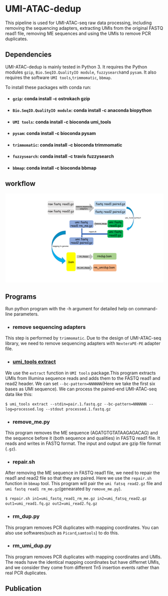 # UMI-ATAC-dedup

This pipeline is used for UMI-ATAC-seq raw data processing, including removing the sequencing adapters, extracting UMIs from the original FASTQ read1 file, removing ME sequences and using the UMIs to remove PCR duplicates.

## Dependencies
UMI-ATAC-dedup is mainly tested in Python 3. It requires the Python modules  `gzip`, `Bio.SeqIO.QualityIO module`, `fuzzysearch`and `pysam`. It also requires the software `UMI tools`,`trimmomatic`, `bbmap`.

To install these packages with conda run:
+ #### `gzip`: conda install -c ostrokach gzip
+ #### `Bio.SeqIO.QualityIO module`: conda install -c anaconda biopython
+ #### `UMI tools`: conda install -c bioconda umi_tools 
+ #### `pysam`: conda install -c bioconda pysam
+ #### `trimmomatic`: conda install -c bioconda trimmomatic
+ #### `fuzzysearch`: conda install -c travis fuzzysearch
+ #### `bbmap`: conda install -c bioconda bbmap 
## workflow

![image]( https://github.com/tzhu-bio/UMI-ATAC-seq/blob/master/workflow.png)
##  Programs
Run python program with the -h argument for detailed help on command-line parameters.

+ ### remove sequencing adapters
This step is performed by `trimmomatic`. Due to the design of UMI-ATAC-seq library, we need to remove sequencing adapters with `NexteraPE-PE` adapter file.

+ ### [umi_tools extract](https://umi-tools.readthedocs.io/en/latest/QUICK_START.html)
We use the `extract` function in `UMI tools` package.This program extracts UMIs from Illumina sequence reads and adds them to the FASTQ read1 and read2 header. We can set `--bc-pattern=NNNNNN`(Here we take the first six bases as UMI sequence).  We can process the paired-end UMI-ATAC-seq data like this:

```
$ umi_tools extract --stdin=pair.1.fastq.gz --bc-pattern=NNNNNN --log=processed.log --stdout processed.1.fastq.gz
```
+ ### remove_me.py
This program removes the ME sequence (AGATGTGTATAAGAGACAG) and the sequence before it (both sequence and qualities) in FASTQ read1 file. It reads and writes in FASTQ format.  The input and output are gzip file format (`.gz`).

+ ### repair.sh
After removing the ME sequence in FASTQ read1 file, we need to repair the read1 and read2 file so that they are paired. Here we use the `repair.sh` function in `bbmap` tool. This program will pair the `umi fatsq read2.gz` file and `umi fastq read1 rm_me.gz`(genearated by `remove_me.py`). 

```
$ repair.sh in1=umi_fastq_read1_rm_me.gz in2=umi_fatsq_read2.gz out1=umi_read1.fq.gz out2=umi_read2.fq.gz
```

+ ### rm_dup.py
This program removes PCR duplicates with mapping coordinates. You can also use softwares(such as `Picard`,`samtools`) to do this. 

+ ### rm_umi_dup.py
This program removes PCR duplicates with mapping coordinates and UMIs. The reads have the identical mapping coordinates but have differnet UMIs, and we consider they come from different Tn5 insertion events rather than real PCR duplicates. 

## Publication




